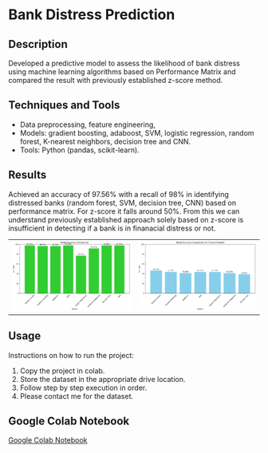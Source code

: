 # Bank Distress Prediction

## Description
Developed a predictive model to assess the likelihood of bank distress using machine learning algorithms based on Performance Matrix and compared the result with previously established z-score method.

## Techniques and Tools
- Data preprocessing, feature engineering,
- Models: gradient boosting, adaboost, SVM, logistic regression, random forest, K-nearest neighbors, decision tree and CNN.
- Tools: Python (pandas, scikit-learn).

## Results
Achieved an accuracy of 97.56% with a recall of 98% in identifying distressed banks (random forest, SVM, decision tree, CNN) based on performance matrix. For z-score it falls around 50%. From this we can understand previously established approach solely based on z-score is insufficient in detecting if a bank is in finanacial distress or not.
<div>
  <table>
    <tr>
      <td>
        <img src="images/peformance_matrix_comparison.png" alt="performance_matrix_comparison">
      </td>
      <td>
        <img src="images/z-score%20comparison.png" alt="z-score-comparison">
      </td>
    </tr>
  </table>
</div>

## Usage
Instructions on how to run the project:
1. Copy the project in colab.
2. Store the dataset in the appropriate drive location.
3. Follow step by step execution in order.
4. Please contact me for the dataset.
   
## Google Colab Notebook
[Google Colab Notebook](https://colab.research.google.com/drive/11Y7IiBt3fiE0obpdDUig-7l9zLYdYaQg?usp=sharing)
